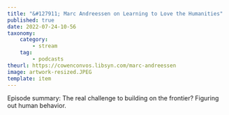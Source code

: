 ```yaml
---
title: "&#127911; Marc Andreessen on Learning to Love the Humanities"
published: true
date: 2022-07-24-10-56
taxonomy:
    category:
        - stream
    tag:
        - podcasts
theurl: https://cowenconvos.libsyn.com/marc-andreessen
image: artwork-resized.JPEG
template: item
---
```


Episode summary: The real challenge to building on the frontier? Figuring out human behavior.
